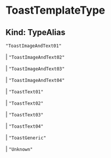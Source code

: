# **ToastTemplateType**

## **Kind: TypeAlias**

`"ToastImageAndText01"`

| `"ToastImageAndText02"`

| `"ToastImageAndText03"`

| `"ToastImageAndText04"`

| `"ToastText01"`

| `"ToastText02"`

| `"ToastText03"`

| `"ToastText04"`

| `"ToastGeneric"`

| `"Unknown"`
